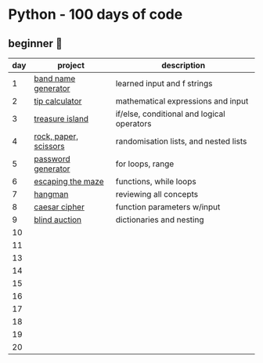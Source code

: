 # Python - 100 days of code 

## beginner 🐣

| day | project                                                                                                                       | description                 |
|-----|-------------------------------------------------------------------------------------------------------------------------------|-----------------------------|
| 1   | [band name generator](https://github.com/aishahtheanalyst/-100daysofcode-python/blob/main/beginner/band_name_generator.py)    | learned input and f strings |
| 2   | [tip calculator](https://github.com/aishahtheanalyst/-100daysofcode-python/blob/main/beginner/tip_calculator.py)              | mathematical expressions and input |
| 3   | [treasure island](https://github.com/aishahtheanalyst/-100daysofcode-python/blob/main/beginner/treasure_island.py)            | if/else, conditional and logical operators |
| 4   | [rock, paper, scissors](https://github.com/aishahtheanalyst/-100daysofcode-python/blob/main/beginner/rock_paper_scissors.py)  | randomisation lists, and nested lists |
| 5   | [password generator](https://github.com/aishahtheanalyst/-100daysofcode-python/blob/main/beginner/password_generator.py)      | for loops, range |
| 6   | [escaping the maze](https://github.com/aishahtheanalyst/-100daysofcode-python/blob/main/beginner/escaping_the_maze.py)        | functions, while loops |
| 7   | [hangman](https://github.com/aishahtheanalyst/-100daysofcode-python/blob/main/beginner/hangman.py)                            | reviewing all concepts |
| 8   | [caesar cipher](https://github.com/aishahtheanalyst/-100daysofcode-python/blob/main/beginner/caesar_cipher.py)                | function parameters w/input |
| 9   | [blind auction](https://github.com/aishahtheanalyst/-100daysofcode-python/blob/main/beginner/blind_auction.py)                | dictionaries and nesting |
| 10  |
| 11  |
| 13  |
| 14  |
| 15  |
| 16  |
| 17  |
| 18  |
| 19  |
| 20  |
